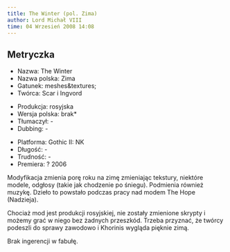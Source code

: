 ```yaml
---
title: The Winter (pol. Zima)
author: Lord Michał VIII
time: 04 Wrzesień 2008 14:08
---
```


## Metryczka

<!-- -->
- Nazwa: The Winter
- Nazwa polska: Zima
- Gatunek: meshes&textures;
- Twórca: Scar i Ingvord

<!-- -->
- Produkcja: rosyjska
- Wersja polska: brak*
- Tłumaczył: -
- Dubbing: -

<!-- -->
- Platforma: Gothic II: NK
- Długość: -
- Trudność: -
- Premiera: ? 2006

Modyfikacja zmienia porę roku na zimę zmieniając tekstury, niektóre modele, odgłosy (takie jak chodzenie po śniegu). Podmienia również muzykę. Dzieło to powstało podczas pracy nad modem The Hope (Nadzieja).

Chociaż mod jest produkcji rosyjskiej, nie zostały zmienione skrypty i możemy grać w niego bez żadnych przeszkód. Trzeba przyznać, że twórcy podeszli do sprawy zawodowo i Khorinis wygląda pięknie zimą.

Brak ingerencji w fabułę.